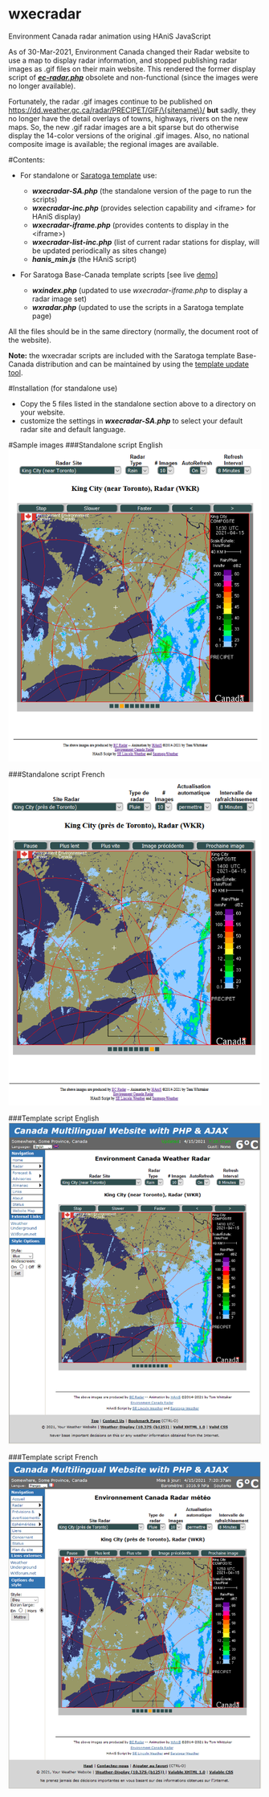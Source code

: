 # wxecradar
Environment Canada radar animation using HAniS JavaScript

As of 30-Mar-2021, Environment Canada changed their Radar website to use a map to display radar information, and
stopped publishing radar images as .gif files on their main website.  This rendered the former display script
of [**_ec-radar.php_**](https://github.com/ktrue/ec-radar) obsolete and non-functional (since the images were no longer available).

Fortunately, the radar .gif images continue to be published on https://dd.weather.gc.ca/radar/PRECIPET/GIF/\{sitename\}/
**but** sadly, they no longer have the detail overlays of towns, highways, rivers on the new maps. So, the new .gif
radar images are a bit sparse but do otherwise display the 14-color versions of the original .gif images.  Also, no national composite image is available; the regional images are available.

#Contents:
* For standalone or [Saratoga template](https://saratoga-weather.org/wxtemplates/) use:
  *  **_wxecradar-SA.php_**     (the standalone version of the page to run the scripts)
  *  **_wxecradar-inc.php_**    (provides selection capability and \<iframe\> for HAniS display)
  *  **_wxecradar-iframe.php_** (provides contents to display in the \<iframe\>)
  *  **_wxecradar-list-inc.php_**  (list of current radar stations for display, will be updated periodically as sites change)
  *  **_hanis_min.js_**      (the HAniS script)

* For Saratoga Base-Canada template scripts \[see live [demo](https://saratoga-weather.org/wxtemplates/Canada/wxindex.php)\]
  *  **_wxindex.php_**       (updated to use _wxecradar-iframe.php_ to display a radar image set)
  *  **_wxradar.php_**       (updated to use the scripts in a Saratoga template page)

All the files should be in the same directory (normally, the document root of the website).

**Note:** the wxecradar scripts are included with the Saratoga template Base-Canada distribution and can be maintained by using the [template update tool](https://saratoga-weather.org/wxtemplates/updates.php).

#Installation (for standalone use)

* Copy the 5 files listed in the standalone section above to a directory on your website.
* customize the settings in **_wxecradar-SA.php_** to select your default radar site and default language.

#Sample images
###Standalone script English
![Standalone - English](./sample-standalone-1.png)

###Standalone script French
![Standalone - French](./sample-standalone-2.png)

###Template script English
![Template - English](./sample-template-1.png)

###Template script French
![Template - French](./sample-template-2.png)

